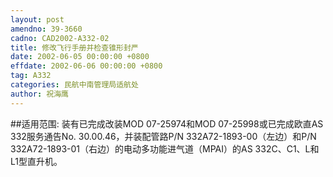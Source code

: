```yaml
---
layout: post
amendno: 39-3660
cadno: CAD2002-A332-02
title: 修改飞行手册并检查锥形封严
date: 2002-06-05 00:00:00 +0800
effdate: 2002-06-06 00:00:00 +0800
tag: A332
categories: 民航中南管理局适航处
author: 祝海鹰
---
```


##适用范围:
装有已完成改装MOD 07-25974和MOD 07-25998或已完成欧直AS 332服务通告No. 30.00.46，并装配管路P/N 332A72-1893-00（左边）和P/N 332A72-1893-01（右边）的电动多功能进气道（MPAI）的AS 332C、C1、L和L1型直升机。

